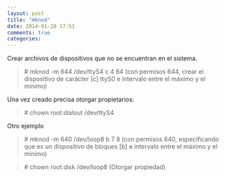 ```yaml
---
layout: post
title: "mknod"
date: 2014-01-28 17:51
comments: true
categories: 
---
```

Crear archivos de dispositivos que no se encuentran en el sistema.

>\# mknod -m 644  /dev/ttyS4 c 4 64 (con permisos 644, crear el dispositivo de carácter [c] ttyS0 e intervalo entre el máximo y el mínimo)

Una vez creado precisa otorgar propietarios:

>\# chown root:dialout /dev/ttyS4

Otro ejemplo

>\# mknod -m 640 /dev/loop8 b 7 8 (con permisos 640, especificando que es un dispositivo de bloques [b] e intervalo entre el máximo y el mínimo)

>\# chown root:disk /dev/loop8 (Otorgar propiedad)

